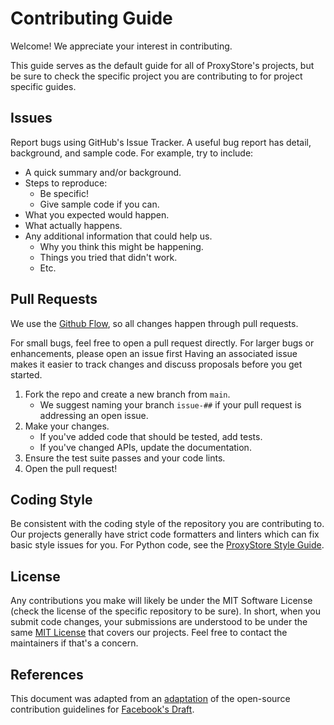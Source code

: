 # Contributing Guide
Welcome! We appreciate your interest in contributing.

This guide serves as the default guide for all of ProxyStore's projects, but be sure to check the specific project you are contributing to for project specific guides.

## Issues

Report bugs using GitHub's Issue Tracker.
A useful bug report has detail, background, and sample code.
For example, try to include:

- A quick summary and/or background.
- Steps to reproduce:
  - Be specific!
  - Give sample code if you can.
- What you expected would happen.
- What actually happens.
- Any additional information that could help us.
  - Why you think this might be happening.
  - Things you tried that didn't work.
  - Etc.

## Pull Requests

We use the [Github Flow](https://docs.github.com/en/get-started/quickstart/github-flow), so all changes happen through pull requests.

For small bugs, feel free to open a pull request directly.
For larger bugs or enhancements, please open an issue first
Having an associated issue makes it easier to track changes and discuss proposals before you get started.

1. Fork the repo and create a new branch from `main`.
   - We suggest naming your branch `issue-##` if your pull request is addressing an open issue.
2. Make your changes.
   - If you've added code that should be tested, add tests.
   - If you've changed APIs, update the documentation.
3. Ensure the test suite passes and your code lints.
4. Open the pull request!

## Coding Style
Be consistent with the coding style of the repository you are contributing to.
Our projects generally have strict code formatters and linters which can fix basic style issues for you.
For Python code, see the [ProxyStore Style Guide](https://docs.proxystore.dev/main/contributing/style-guide/).

## License
Any contributions you make will likely be under the MIT Software License
(check the license of the specific repository to be sure).
In short, when you submit code changes, your submissions are understood to be under the same [MIT License](http://choosealicense.com/licenses/mit/) that covers our projects.
Feel free to contact the maintainers if that's a concern.

## References
This document was adapted from an [adaptation](https://gist.github.com/briandk/3d2e8b3ec8daf5a27a62) of the open-source contribution guidelines for [Facebook's Draft](https://github.com/facebook/draft-js/blob/a9316a723f9e918afde44dea68b5f9f39b7d9b00/CONTRIBUTING.md).
